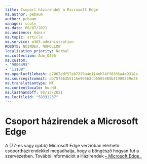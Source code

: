 ```yaml
---
title: Csoport házirendek a Microsoft Edge
ms.author: pebaum
author: pebaum
manager: scotv
ms.date: 06/07/2021
ms.audience: Admin
ms.topic: article
ms.service: o365-administration
ROBOTS: NOINDEX, NOFOLLOW
localization_priority: Normal
ms.collection: Adm_O365
ms.custom:
- "9006493"
- "11108"
ms.openlocfilehash: c7067ddf57eb7229a4e114eb74ff8306a4a9318a
ms.sourcegitcommit: ab75f66355116e995b3cb5505465b31989339e28
ms.translationtype: MT
ms.contentlocale: hu-HU
ms.lasthandoff: 08/13/2021
ms.locfileid: "58331237"
---
```

# <a name="group-policies-in-microsoft-edge"></a>Csoport házirendek a Microsoft Edge

A (77-es vagy újabb) Microsoft Edge verzióban elérhető csoportházirendekkel megadhatja, hogy a böngésző hogyan fut a szervezetben. További információt a Házirendek [– Microsoft Edge .](https://docs.microsoft.com/deployedge/microsoft-edge-policies#available-policies)